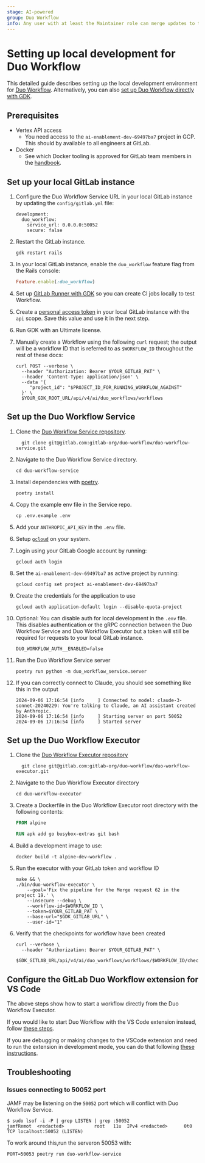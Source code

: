 ```yaml
---
stage: AI-powered
group: Duo Workflow
info: Any user with at least the Maintainer role can merge updates to this content. For details, see https://docs.gitlab.com/ee/development/development_processes.html#development-guidelines-review.
---
```


# Setting up local development for Duo Workflow

This detailed guide describes setting up the local development environment for [Duo Workflow](../../user/duo_workflow/index.md). Alternatively, you can also [set up Duo Workflow directly with GDK](https://gitlab.com/gitlab-org/gitlab-development-kit/-/blob/main/doc/howto/duo_workflow.md?ref_type=heads).

## Prerequisites

- Vertex API access
  - You need access to the `ai-enablement-dev-69497ba7` project in
    GCP. This should by available to all engineers at GitLab.
- Docker
  - See which Docker tooling is approved for GitLab team members in the [handbook](https://handbook.gitlab.com/handbook/tools-and-tips/mac/#docker-desktop).

## Set up your local GitLab instance

1. Configure the Duo Workflow Service URL in your local GitLab instance by updating the `config/gitlab.yml` file:

   ```dotenv
   development:
     duo_workflow:
       service_url: 0.0.0.0:50052
       secure: false
   ```

1. Restart the GitLab instance.

   ```shell
   gdk restart rails
   ```

1. In your local GitLab instance, enable the `duo_workflow` feature flag from the Rails console:

   ```ruby
   Feature.enable(:duo_workflow)
   ```

1. Set up [GitLab Runner with GDK](https://gitlab.com/gitlab-org/gitlab-development-kit/blob/main/doc/howto/runner.md) so you can create CI jobs locally to test Workflow.
1. Create a [personal access token](../../user/profile/personal_access_tokens.md) in your local GitLab instance with the `api` scope. Save this value and use it in the next step.
1. Run GDK with an Ultimate license.
1. Manually create a Workflow using the following `curl` request; the output will be a workflow ID that is referred to as `$WORKFLOW_ID` throughout the rest of these docs:

   ```shell
   curl POST --verbose \
     --header "Authorization: Bearer $YOUR_GITLAB_PAT" \
     --header 'Content-Type: application/json' \
     --data '{
        "project_id": "$PROJECT_ID_FOR_RUNNING_WORKFLOW_AGAINST"
     }' \
     $YOUR_GDK_ROOT_URL/api/v4/ai/duo_workflows/workflows
   ```

## Set up the Duo Workflow Service

1. Clone the [Duo Workflow Service repository](https://gitlab.com/gitlab-org/duo-workflow/duo-workflow-service).

   ```shell
     git clone git@gitlab.com:gitlab-org/duo-workflow/duo-workflow-service.git
   ```

1. Navigate to the Duo Workflow Service directory.

   ```shell
   cd duo-workflow-service
   ```

1. Install dependencies with [poetry](https://python-poetry.org/docs/#installing-with-pipx).

   ```shell
   poetry install
   ```

1. Copy the example env file in the Service repo.

   ```shell
   cp .env.example .env
   ```

1. Add your `ANTHROPIC_API_KEY` in the `.env` file.

1. Setup [`gcloud`](https://cloud.google.com/sdk/docs/install) on your system.
1. Login using your GitLab Google account by running:

   ```shell
   gcloud auth login
   ```

1. Set the `ai-enablement-dev-69497ba7` as active project by running:

   ```shell
   gcloud config set project ai-enablement-dev-69497ba7
   ```

1. Create the credentials for the application to use

   ```shell
   gcloud auth application-default login --disable-quota-project
   ```

1. Optional: You can disable auth for local development in the `.env` file. This disables authentication or the gRPC connection between the Duo Workflow Service and Duo Workflow Executor but a token will still be required for requests to your local GitLab instance.

   ```dotenv
   DUO_WORKFLOW_AUTH__ENABLED=false
   ```

1. Run the Duo Workflow Service server

   ```shell
   poetry run python -m duo_workflow_service.server
   ```

1. If you can correctly connect to Claude, you should see something
   like this in the output

   ```shell
   2024-09-06 17:16:54 [info     ] Connected to model: claude-3-sonnet-20240229: You're talking to Claude, an AI assistant created by Anthropic.
   2024-09-06 17:16:54 [info     ] Starting server on port 50052
   2024-09-06 17:16:54 [info     ] Started server
   ```

## Set up the Duo Workflow Executor

1. Clone the [Duo Workflow Executor repository](https://gitlab.com/gitlab-org/duo-workflow/duo-workflow-executor)

   ```shell
     git clone git@gitlab.com:gitlab-org/duo-workflow/duo-workflow-executor.git
   ```

1. Navigate to the Duo Workflow Executor directory

   ```shell
   cd duo-workflow-executor
   ```

1. Create a Dockerfile in the Duo Workflow Executor root directory with the following contents:

   ```Dockerfile
   FROM alpine

   RUN apk add go busybox-extras git bash
   ```

1. Build a development image to use:

   ```shell
   docker build -t alpine-dev-workflow .
   ```

1. Run the executor with your GitLab token and workflow ID

   ```shell
   make && \
   ./bin/duo-workflow-executor \
       --goal='Fix the pipeline for the Merge request 62 in the project 19.' \
       --insecure --debug \
       --workflow-id=$WORKFLOW_ID \
       --token=$YOUR_GITLAB_PAT \
       --base-url="$GDK_GITLAB_URL" \
       --user-id="1"
   ```

1. Verify that the checkpoints for workflow have been created

   ```shell
   curl --verbose \
     --header "Authorization: Bearer $YOUR_GITLAB_PAT" \
     $GDK_GITLAB_URL/api/v4/ai/duo_workflows/workflows/$WORKFLOW_ID/checkpoints
   ```

## Configure the GitLab Duo Workflow extension for VS Code

The above steps show how to start a workflow directly from the Duo Workflow
Executor.

If you would like to start Duo Workflow with the VS Code extension instead,
follow [these steps](../../user/duo_workflow/index.md#prerequisites).

If you are debugging or making changes to the VSCode extension and need to run the extension in development mode, you can do that following [these instructions](https://gitlab.com/gitlab-org/gitlab-vscode-extension/-/blob/main/CONTRIBUTING.md#configuring-development-environment).

## Troubleshooting

### Issues connecting to 50052 port

JAMF may be listening on the `50052` port which will conflict with Duo Workflow Service.

```shell
$ sudo lsof -i -P | grep LISTEN | grep :50052
jamfRemot  <redacted>           root   11u  IPv4 <redacted>      0t0    TCP localhost:50052 (LISTEN)
```

To work around this,run the serveron 50053 with:

```shell
PORT=50053 poetry run duo-workflow-service
```
